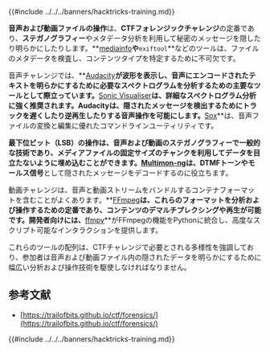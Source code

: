 {{#include ../../../banners/hacktricks-training.md}}

**音声および動画ファイルの操作**は、**CTFフォレンジックチャレンジ**の定番であり、**ステガノグラフィー**やメタデータ分析を利用して秘密のメッセージを隠したり明らかにしたりします。**[mediainfo](https://mediaarea.net/en/MediaInfo)**や**`exiftool`**などのツールは、ファイルのメタデータを検査し、コンテンツタイプを特定するために不可欠です。

音声チャレンジでは、**[Audacity](http://www.audacityteam.org/)**が波形を表示し、音声にエンコードされたテキストを明らかにするために必要なスペクトログラムを分析するための主要なツールとして際立っています。**[Sonic Visualiser](http://www.sonicvisualiser.org/)**は、詳細なスペクトログラム分析に強く推奨されます。**Audacity**は、隠されたメッセージを検出するためにトラックを遅くしたり逆再生したりする音声操作を可能にします。**[Sox](http://sox.sourceforge.net/)**は、音声ファイルの変換と編集に優れたコマンドラインユーティリティです。

**最下位ビット（LSB）**の操作は、音声および動画のステガノグラフィーで一般的な技術であり、メディアファイルの固定サイズのチャンクを利用してデータを目立たないように埋め込むことができます。**[Multimon-ng](http://tools.kali.org/wireless-attacks/multimon-ng)**は、**DTMFトーン**や**モールス信号**として隠されたメッセージをデコードするのに役立ちます。

動画チャレンジは、音声と動画ストリームをバンドルするコンテナフォーマットを含むことがよくあります。**[FFmpeg](http://ffmpeg.org/)**は、これらのフォーマットを分析および操作するための定番であり、コンテンツのデマルチプレクシングや再生が可能です。開発者向けには、**[ffmpy](http://ffmpy.readthedocs.io/en/latest/examples.html)**がFFmpegの機能をPythonに統合し、高度なスクリプト可能なインタラクションを提供します。

これらのツールの配列は、CTFチャレンジで必要とされる多様性を強調しており、参加者は音声および動画ファイル内の隠されたデータを明らかにするために幅広い分析および操作技術を駆使しなければなりません。

## 参考文献

- [https://trailofbits.github.io/ctf/forensics/](https://trailofbits.github.io/ctf/forensics/)

{{#include ../../../banners/hacktricks-training.md}}
